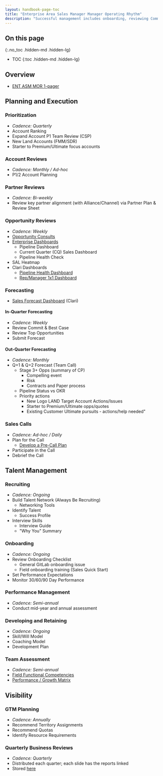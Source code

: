 ```yaml
---
layout: handbook-page-toc
title: "Enterprise Area Sales Manager Manager Operating Rhythm"
description: "Successful management includes onboarding, reviewing Command Plans, opportunity coaching, strategic coaching, career development and performance management"
---
```


## On this page
{:.no_toc .hidden-md .hidden-lg}

- TOC
{:toc .hidden-md .hidden-lg}

## Overview
- [ENT ASM MOR 1-pager](https://docs.google.com/spreadsheets/d/1s_QMqt4a3UKKZkIdf82N5840_ygPE4z7mpgpniSCsNc/edit?usp=sharing)

## Planning and Execution

### Prioritization
- _Cadence: Quarterly_
- Account Ranking
- Expand Account P1 Team Review (CSP)
- New Land Accounts (FMM/SDR)
- Starter to Premium/Ultimate focus accounts

### Account Reviews
- _Cadence: Monthly / Ad-hoc_
- P1/2 Account Planning

### Partner Reviews
- _Cadence: Bi-weekly_
- Review key partner alignment (with Alliance/Channel) via Partner Plan & Review Sheet

### Opportunity Reviews
- _Cadence: Weekly_
- [Opportunity Consults](/handbook/sales/command-of-the-message/opportunity-consults/)
- [Enterprise Dashboards](/handbook/sales/field-operations/sales-operations/#sales-operations-sponsored-dashboards-and-maintenance)
    - Pipeline Dashboard
    - Current Quarter (CQ) Sales Dashboard
    - Pipeline Health Check
- SAL Heatmap
- Clari Dashboards
    - [Pipeline Health Dashboard](https://app.clari.com/dashboard?dashboardId=5b96eb8f9258b900014297ad)
    - [Rep/Manager 1x1 Dashboard](https://app.clari.com/dashboard?dashboardId=605a14753f9d77039390026f)

### Forecasting 
- [Sales Forecast Dashboard](https://app.clari.com/dashboard?dashboardId=606f0ac5ac043e61f9ebeb8d) (Clari)

#### In-Quarter Forecasting
- _Cadence: Weekly_
- Review Commit & Best Case
- Review Top Opportunities
- Submit Forecast

#### Out-Quarter Forecasting
- _Cadence: Monthly_
- Q+1 & Q+2 Forecast (Team Call)
    - Stage 3+ Opps (summary of CP)
        - Compelling event
        - Risk
        - Contracts and Paper process
    - Pipeline Status vs OKR
    - Priority actions
        - New Logo LAND Target Account Actions/Issues
        - Starter to Premium/Ultimate opps/quotes
        - Existing Customer Ultimate pursuits - actions/help needed"

### Sales Calls
- _Cadence: Ad-hoc / Daily_
- Plan for the Call
    - [Develop a Pre-Call Plan](/handbook/sales/playbook/discovery/#develop-a-pre-call-plan)
- Participate in the Call
- Debrief the Call

## Talent Management

### Recruiting
- _Cadence: Ongoing_
- Build Talent Network (Always Be Recruiting)
    - Networking Tools
- Identify Talent
    - Success Profile
- Interview Skills
    - Interview Guide
    - "Why You" Summary

### Onboarding
- _Cadence: Ongoing_
- Review Onboarding Checklist
    - General GitLab onboarding issue
    - Field onboarding training (Sales Quick Start)
- Set Performance Expectations
- Monitor 30/60/90 Day Performance

### Performance Management
- _Cadence: Semi-annual_
- Conduct mid-year and annual assessment

### Developing and Retaining
- _Cadence: Ongoing_
- Skill/Will Model
- Coaching Model
- Development Plan

### Team Assessment
- _Cadence: Semi-annual_
- [Field Functional Competencies](/handbook/sales/training/field-functional-competencies/)
- [Performance / Growth Matrix](/handbook/people-group/talent-assessment/#the-performancegrowth-matrix)

## Visibility

### GTM Planning
- _Cadence: Annually_
- Recommend Territory Assignments
- Recommend Quotas
- Identify Resource Requirements

### Quarterly Business Reviews
- _Cadence: Quarterly_
- Distributed each quarter; each slide has the reports linked
- Stored [here](https://drive.google.com/drive/u/0/folders/1QAWFYxT2-NzWpOUodepbl0O6zfsMxJGL)
